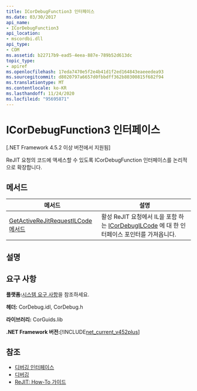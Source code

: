 ```yaml
---
title: ICorDebugFunction3 인터페이스
ms.date: 03/30/2017
api_name:
- ICorDebugFunction3
api_location:
- mscordbi.dll
api_type:
- COM
ms.assetid: b22717b9-ead5-4eea-887e-789b52d613dc
topic_type:
- apiref
ms.openlocfilehash: 17eda7470e5f2e4b41d1f2ed164843eaeeedea93
ms.sourcegitcommit: d8020797a6657d0fbbdff362b80300815f682f94
ms.translationtype: MT
ms.contentlocale: ko-KR
ms.lasthandoff: 11/24/2020
ms.locfileid: "95695871"
---
```

# <a name="icordebugfunction3-interface"></a>ICorDebugFunction3 인터페이스

[.NET Framework 4.5.2 이상 버전에서 지원됨]  
  
 ReJIT 요청의 코드에 액세스할 수 있도록 ICorDebugFunction 인터페이스를 논리적으로 확장합니다.  
  
## <a name="methods"></a>메서드  
  
|메서드|설명|  
|------------|-----------------|  
|[GetActiveReJitRequestILCode 메서드](icordebugfunction3-getactiverejitrequestilcode-method.md)|활성 ReJIT 요청에서 IL을 포함 하는 [ICorDebugILCode](icordebugilcode-interface.md) 에 대 한 인터페이스 포인터를 가져옵니다.|  
  
## <a name="remarks"></a>설명  
  
## <a name="requirements"></a>요구 사항  

 **플랫폼:**[시스템 요구 사항](../../get-started/system-requirements.md)을 참조하세요.  
  
 **헤더:** CorDebug.idl, CorDebug.h  
  
 **라이브러리:** CorGuids.lib  
  
 **.NET Framework 버전:**[!INCLUDE[net_current_v452plus](../../../../includes/net-current-v452plus-md.md)]  
  
## <a name="see-also"></a>참조

- [디버깅 인터페이스](debugging-interfaces.md)
- [디버깅](index.md)
- [ReJIT: How-To 가이드](/archive/blogs/davbr/rejit-a-how-to-guide)
